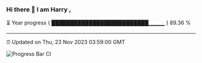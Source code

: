 ### Hi there 👋 I am Harry , 

⏳ Year progress { ██████████████████████████▁▁▁▁ } 89.36 %

---

⏰ Updated on Thu, 23 Nov 2023 03:59:00 GMT

![Progress Bar CI](https://github.com/duykhang68/duykhang68/workflows/Progress%20Bar%20CI/badge.svg)

